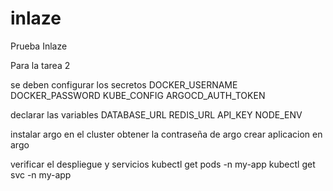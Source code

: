 # inlaze
Prueba Inlaze

Para la tarea 2

se deben configurar los secretos 
DOCKER_USERNAME
DOCKER_PASSWORD
KUBE_CONFIG
ARGOCD_AUTH_TOKEN

declarar las variables 
DATABASE_URL
REDIS_URL
API_KEY
NODE_ENV

instalar argo en el cluster
obtener la contraseña de argo
crear aplicacion en argo

verificar el despliegue y servicios
kubectl get pods -n my-app
kubectl get svc -n my-app

